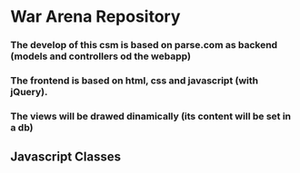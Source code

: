 # War Arena Repository 

### The develop of this csm is based on parse.com as backend (models and controllers od the webapp)
###
### The frontend is based on html, css and javascript (with jQuery).
### The views will be drawed dinamically (its content will be set in a db)
###
## Javascript Classes